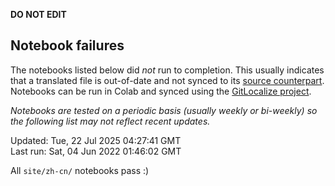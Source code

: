 __DO NOT EDIT__

## Notebook failures

The notebooks listed below did *not* run to completion. This usually indicates
that a translated file is out-of-date and not synced to its
[source counterpart](../en-snapshot/). Notebooks can be run in Colab and synced
using the [GitLocalize project](https://gitlocalize.com/tensorflow/docs-l10n).

*Notebooks are tested on a periodic basis (usually weekly or bi-weekly) so the
following list may not reflect recent updates.*

Updated: Tue, 22 Jul 2025 04:27:41 GMT<br/>
Last run: Sat, 04 Jun 2022 01:46:02 GMT

All <code>site/zh-cn/</code> notebooks pass :)

